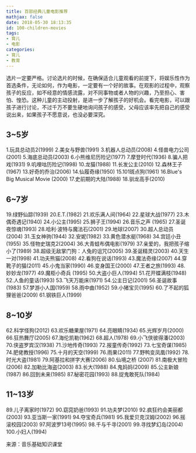 ```yaml
---
title: 百部经典儿童电影推荐
mathjax: false
date: 2018-05-30 18:13:35
id: 100-children-movies
tags:
- 育儿
- 电影
categories:
- 育儿
- 教育
---
```


选片一定要严格。讨论选片的时候，在确保适合儿童观看的前提下，将娱乐性作为首选条件，无论如何，作为电影，一定要有一个好的故事。在观影的过程中，观察孩子的反应，如不经意的情感流露，对不同事物或者人物的兴趣，乃至担心、害怕、惶恐。这种儿童的主动投射，是进一步了解孩子的好机会。看完电影，可以跟孩子进行讨论，不过千万不要生硬地询问孩子的感受，父母应该率先把自己的感受说出来，如果孩子不愿意说，也没必要深究。

<!---more--->

## 3~5岁

1.玩具总动员2(1999)
2.美女与野兽(1991)
3.机器人总动员(2008)
4.怪兽电力公司(2001)
5.海底总动员(2003)
6.小熊维尼历险记(1977)
7.摩登时代(1936)
8.骗人把戏(1931)
9.叽哩咕历险记(1998)
10.龙猫(1988)
11.长发公主(2010)
12.森林王子(1967)
13.好奇的乔治(2006)
14.仙履奇缘(1950)
15.101斑点狗(1961)
16.Blue's Big Musical Movie (2000)
17.史前期的大陆(1988)
18.驯龙高手(2010)

## 6~7岁

19.绿野仙踪(1939)
20.E.T.(1982)
21.欢乐满人间(1964)
22.星球大战(1977)
23.木偶奇遇记(1940)
24.小公主(1995)
25.狮子王(1994)
26.音乐之声 (1965)
27.圣诞夜惊魂(1993)
28.哈利·波特与魔法石(2001)
29.地球(2007)
30.超人总动员(2004)
31.玉女神驹(1944)
32.安妮(1982)
33.黄色潜水艇(1968)
34.宫廷小丑(1955)
35.怪物史瑞克2(2004)
36.大青蛙布偶电影(1979)
37.亲爱的，我把孩子缩小了(1989)
38.超级无敌掌门狗：人兔的诅咒(2005)
39.圣诞精灵(2003)
40.天生一对(1998)
41.功夫熊猫(2008)
42.看狗在说话(1993)
43.魔法奇缘(2007)
44.穿靴子的猫(2011)
45.小鬼当家(1990)
46.变身国王(2000)
47.王者之旅(1993)
48.妙妙龙(1977)
49.魔柜小奇兵 (1995)
50.大盗小巨人(1994)
51.花开蝶满枝(1948)
52.人鱼的童话(1993)
53.飞天万能床(1971)
54.公主日记(2001)
56.圣诞故事(1983)
57.梦游小人国(1959)
58.雨中曲(1952)
59.小猪宝贝(1995)
60.了不起的狐狸爸爸(2009)
61.钢铁巨人(1999)

## 8~10岁

62.科学怪狗(2012)
63.欢乐糖果屋(1971)
64.亮眼睛(1934)
65.光辉岁月(2000)
66.狂热舞厅(2005)
67.海伦凯勒(1962)
68.超人(1978)
69.小飞侠彼得潘(2003)
70.侠盗罗宾汉(1938)
71.沙地传奇(1993)
72.报童传奇(1992)
73.七宝奇谋(1985)
74.肥佬教授(1996)
75.十月的天空(1999)
76.雨果(2011)
77.野鸭变凤凰(1992)
78.时光大盗(1981)
79.阿基拉和拼字大赛(2006)
80.仙境之桥 (2007)
81.南极大冒险(2006)
82.加勒比海盗(2003)
83.长大(1988)
84.鬼妈妈(2009)
85.公主新娘(1987)
86.回到未来(1985)
87.秘密花园(1993)
88.捉鬼敢死队(1984)

## 11~13岁

89.儿子离家时(1972)
90.窈窕奶爸(1993)
91.功夫梦(2010)
92.疯狂约会美丽都(2003)
93.亚当斯一家(1991)
94.夺宝奇兵(1981)
95.我爱贝克汉姆(2002)
96.摇滚校园(2003)
97.阿波罗13号(1995)
98.千与千寻(2001)
99.寻找梦幻岛(2004)
100.小妇人(1994)

来源：音乐基础知识课堂             